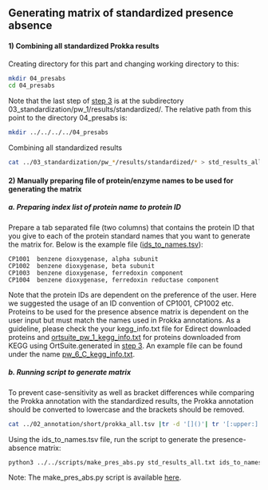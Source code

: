 ## Generating matrix of standardized presence absence

#### 1) Combining all standardized Prokka results

Creating directory for this part and changing working directory to this:
```bash
mkdir 04_presabs
cd 04_presabs
```
Note that the last step of [step 3](STANDARDIZATION.md) is at the subdirectory 03_standardization/pw_1/results/standardized/. The relative path from this point to the directory 04_presabs is:
```bash
mkdir ../../../../04_presabs
```

Combining all standardized results
```bash
cat ../03_standardization/pw_*/results/standardized/* > std_results_all.txt
```


#### 2) Manually preparing file of protein/enzyme names to be used for generating the matrix

##### a. Preparing index list of protein name to protein ID
Prepare a tab separated file (two columns) that contains the protein ID that you give to each of the protein standard names that you want to generate the matrix for. Below is the example file ([ids_to_names.tsv](../examples/04_presabs/ids_to_names.tsv)):
```
CP1001	benzene dioxygenase, alpha subunit
CP1002	benzene dioxygenase, beta subunit
CP1003	benzene dioxygenase, ferredoxin component
CP1004	benzene dioxygenase, ferredoxin reductase component
```
Note that the protein IDs are dependent on the preference of the user. Here we suggested the usage of an ID convention of CP1001, CP1002 etc. Proteins to be used for the presence absence matrix is dependent on the user input but must match the names used in Prokka annotations. As a guideline, please check the your kegg_info.txt file for Edirect downloaded proteins and [ortsuite_pw_1_kegg_info.txt](../examples/03_standardization/pw_1/ortsuite_pw_1_kegg_info.txt) for proteins downloaded from KEGG using OrtSuite.generated in [step 3](STANDARDIZATION.md). An example file can be found under the name [pw_6_C_kegg_info.txt](../examples/03_standardization/pw_1/pw_6_C_kegg_info.txt). 

##### b. Running script to generate matrix
To prevent case-sensitivity as well as bracket differences while comparing the Prokka annotation with the standardized results, the Prokka annotation should be converted to lowercase and the brackets should be removed.
```bash
cat ../02_annotation/short/prokka_all.tsv |tr -d '[]()'| tr '[:upper:]' '[:lower:]' > prokka_all_updated.tsv
```

Using the ids_to_names.tsv file, run the script to generate the presence-absence matrix:
```bash
python3 ../../scripts/make_pres_abs.py std_results_all.txt ids_to_names.tsv prokka_all_updated.tsv > presence_absence.csv
```

Note: The make_pres_abs.py script is available [here](../scripts/make_pres_abs.py).
